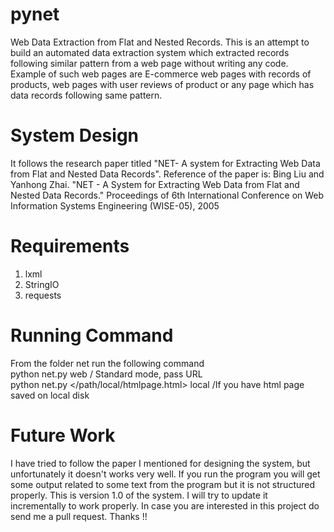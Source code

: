 # pynet
Web Data Extraction from Flat and Nested Records. This is an attempt to build an automated data extraction system which extracted records following similar pattern from a web page without writing any code. Example of such web pages are E-commerce web pages with records of products, web pages with user reviews of product or any page which has data records following same pattern.

# System Design
It follows the research paper titled "NET- A system for Extracting Web Data from Flat and Nested Data Records". Reference of the paper is:
Bing Liu and Yanhong Zhai. "NET - A System for Extracting Web Data from Flat and Nested Data Records." Proceedings of 6th International Conference on Web Information Systems Engineering (WISE-05), 2005

# Requirements
1. lxml 
2. StringIO
3. requests

# Running Command
From the folder net run the following command <br />
python net.py <URL> web / Standard mode, pass URL  <br />
python net.py </path/local/htmlpage.html> local /If you have html page saved on local disk

# Future Work
I have tried to follow the paper I mentioned for designing the system, but unfortunately it doesn't works very well. If you run the program you will get some output related to some text from the program but it is not structured properly. This is version 1.0 of the system. I will try to update it incrementally to work properly. 
In case you are interested in this project do send me a pull request. Thanks !!

